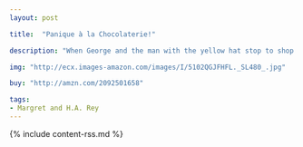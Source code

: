 ```yaml
---
layout: post

title:  "Panique à la Chocolaterie!"

description: "When George and the man with the yellow hat stop to shop at a chocolate factory store, George becomes curious about how chocolates are made. Though he begins to follow the factory tour, George is soon off on his own to investigate."

img: "http://ecx.images-amazon.com/images/I/5102QGJFHFL._SL480_.jpg"

buy: "http://amzn.com/2092501658"

tags:
- Margret and H.A. Rey
---
```


{% include content-rss.md %}
